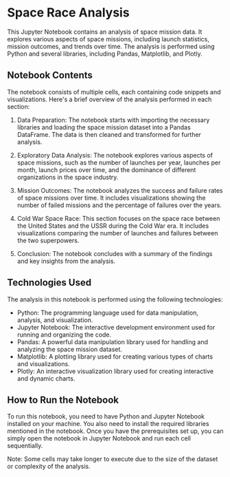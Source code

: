 # Space Race Analysis

This Jupyter Notebook contains an analysis of space mission data. It explores various aspects of space missions, including launch statistics, mission outcomes, and trends over time. The analysis is performed using Python and several libraries, including Pandas, Matplotlib, and Plotly.

## Notebook Contents

The notebook consists of multiple cells, each containing code snippets and visualizations. Here's a brief overview of the analysis performed in each section:

1. Data Preparation: The notebook starts with importing the necessary libraries and loading the space mission dataset into a Pandas DataFrame. The data is then cleaned and transformed for further analysis.

2. Exploratory Data Analysis: The notebook explores various aspects of space missions, such as the number of launches per year, launches per month, launch prices over time, and the dominance of different organizations in the space industry.

3. Mission Outcomes: The notebook analyzes the success and failure rates of space missions over time. It includes visualizations showing the number of failed missions and the percentage of failures over the years.

4. Cold War Space Race: This section focuses on the space race between the United States and the USSR during the Cold War era. It includes visualizations comparing the number of launches and failures between the two superpowers.

5. Conclusion: The notebook concludes with a summary of the findings and key insights from the analysis.

## Technologies Used

The analysis in this notebook is performed using the following technologies:

- Python: The programming language used for data manipulation, analysis, and visualization.
- Jupyter Notebook: The interactive development environment used for running and organizing the code.
- Pandas: A powerful data manipulation library used for handling and analyzing the space mission dataset.
- Matplotlib: A plotting library used for creating various types of charts and visualizations.
- Plotly: An interactive visualization library used for creating interactive and dynamic charts.

## How to Run the Notebook

To run this notebook, you need to have Python and Jupyter Notebook installed on your machine. You also need to install the required libraries mentioned in the notebook. Once you have the prerequisites set up, you can simply open the notebook in Jupyter Notebook and run each cell sequentially.

Note: Some cells may take longer to execute due to the size of the dataset or complexity of the analysis.
